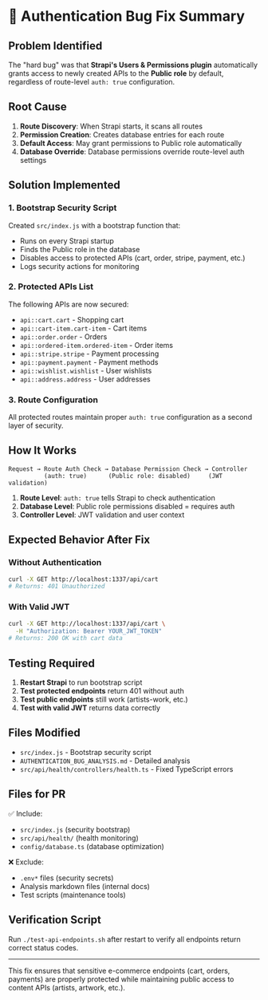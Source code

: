 # 🔧 Authentication Bug Fix Summary

## Problem Identified
The "hard bug" was that **Strapi's Users & Permissions plugin** automatically grants access to newly created APIs to the **Public role** by default, regardless of route-level `auth: true` configuration.

## Root Cause
1. **Route Discovery**: When Strapi starts, it scans all routes
2. **Permission Creation**: Creates database entries for each route
3. **Default Access**: May grant permissions to Public role automatically
4. **Database Override**: Database permissions override route-level auth settings

## Solution Implemented

### 1. Bootstrap Security Script
Created `src/index.js` with a bootstrap function that:
- Runs on every Strapi startup
- Finds the Public role in the database
- Disables access to protected APIs (cart, order, stripe, payment, etc.)
- Logs security actions for monitoring

### 2. Protected APIs List
The following APIs are now secured:
- `api::cart.cart` - Shopping cart
- `api::cart-item.cart-item` - Cart items
- `api::order.order` - Orders
- `api::ordered-item.ordered-item` - Order items
- `api::stripe.stripe` - Payment processing
- `api::payment.payment` - Payment methods
- `api::wishlist.wishlist` - User wishlists
- `api::address.address` - User addresses

### 3. Route Configuration
All protected routes maintain proper `auth: true` configuration as a second layer of security.

## How It Works
```
Request → Route Auth Check → Database Permission Check → Controller
          (auth: true)      (Public role: disabled)     (JWT validation)
```

1. **Route Level**: `auth: true` tells Strapi to check authentication
2. **Database Level**: Public role permissions disabled = requires auth
3. **Controller Level**: JWT validation and user context

## Expected Behavior After Fix

### Without Authentication
```bash
curl -X GET http://localhost:1337/api/cart
# Returns: 401 Unauthorized
```

### With Valid JWT
```bash
curl -X GET http://localhost:1337/api/cart \
  -H "Authorization: Bearer YOUR_JWT_TOKEN"
# Returns: 200 OK with cart data
```

## Testing Required
1. **Restart Strapi** to run bootstrap script
2. **Test protected endpoints** return 401 without auth
3. **Test public endpoints** still work (artists-work, etc.)
4. **Test with valid JWT** returns data correctly

## Files Modified
- `src/index.js` - Bootstrap security script
- `AUTHENTICATION_BUG_ANALYSIS.md` - Detailed analysis
- `src/api/health/controllers/health.ts` - Fixed TypeScript errors

## Files for PR
✅ Include:
- `src/index.js` (security bootstrap)
- `src/api/health/` (health monitoring)
- `config/database.ts` (database optimization)

❌ Exclude:
- `.env*` files (security secrets)
- Analysis markdown files (internal docs)
- Test scripts (maintenance tools)

## Verification Script
Run `./test-api-endpoints.sh` after restart to verify all endpoints return correct status codes.

---

This fix ensures that sensitive e-commerce endpoints (cart, orders, payments) are properly protected while maintaining public access to content APIs (artists, artwork, etc.).